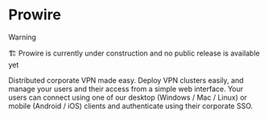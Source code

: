# Prowire

> [!WARNING]  
> 🏗 Prowire is currently under construction and no public release is available yet

Distributed corporate VPN made easy. Deploy VPN clusters easily, and manage your users and their access from a simple web interface. Your users can connect using one of our desktop (Windows / Mac / Linux) or mobile (Android / iOS) clients and authenticate using their corporate SSO.
